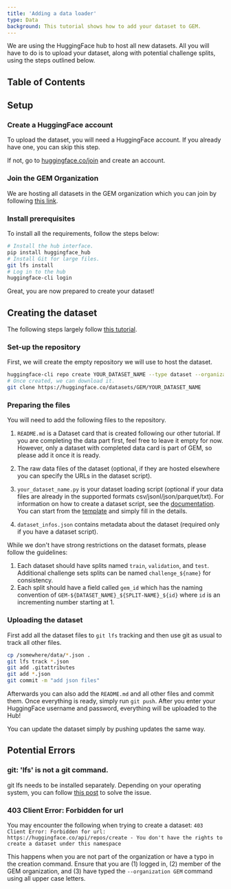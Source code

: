 ```yaml
---
title: 'Adding a data loader'
type: Data
background: This tutorial shows how to add your dataset to GEM.
---
```


We are using the HuggingFace hub to host all new datasets. All you will have to do is to upload your dataset, along with potential challenge splits, using the steps outlined below.


## Table of Contents



## Setup

### Create a HuggingFace account

To upload the dataset, you will need a HuggingFace account. If you already have one, you can skip this step.

If not, go to [huggingface.co/join](https://huggingface.co/join) and create an account.

### Join the GEM Organization

We are hosting all datasets in the GEM organization which you can join by following [this link](https://huggingface.co/organizations/GEM/share/PDrZPZBSZTtlPlsgCCYfTCbrQAOgrUNZmk).

### Install prerequisites


To install all the requirements, follow the steps below:


```bash
# Install the hub interface.
pip install huggingface_hub
# Install Git for large files.
git lfs install
# Log in to the hub
huggingface-cli login
```

Great, you are now prepared to create your dataset!

## Creating the dataset

The following steps largely follow [this tutorial](https://huggingface.co/docs/datasets/share.html#add-a-community-dataset).

### Set-up the repository

First, we will create the empty repository we will use to host the dataset.

```bash
huggingface-cli repo create YOUR_DATASET_NAME --type dataset --organization GEM
# Once created, we can download it.
git clone https://huggingface.co/datasets/GEM/YOUR_DATASET_NAME
```

### Preparing the files

You will need to add the following files to the repository.


1) `README.md` is a Dataset card that is created following our other tutorial. If you are completing the data part first, feel free to leave it empty for now. However, only a dataset with completed data card is part of GEM, so please add it once it is ready.

2) The raw data files of the dataset (optional, if they are hosted elsewhere you can specify the URLs in the dataset script).

3) `your_dataset_name.py` is your dataset loading script (optional if your data files are already in the supported formats csv/jsonl/json/parquet/txt). For information on how to create a dataset script, see the [documentation](https://huggingface.co/docs/datasets/dataset_script.html). You can start from the [template](https://github.com/huggingface/datasets/blob/master/templates/new_dataset_script.py) and simply fill in the details.

4) `dataset_infos.json` contains metadata about the dataset (required only if you have a dataset script).


While we don't have strong restrictions on the dataset formats, please follow the guidelines:
1) Each dataset should have splits named `train`, `validation`, and `test`. Additional challenge sets splits can be named `challenge_${name}` for consistency.
2) Each split should have a field called `gem_id` which has the naming convention of `GEM-${DATASET_NAME}_${SPLIT-NAME}_${id}` where `id` is an incrementing number starting at 1.

### Uploading the dataset

First add all the dataset files to `git lfs` tracking and then use git as usual to track all other files.

```bash
cp /somewhere/data/*.json .
git lfs track *.json
git add .gitattributes
git add *.json
git commit -m "add json files"
```

Afterwards you can also add the `README.md` and all other files and commit them. Once everything is ready, simply run `git push`. After you enter your HuggingFace username and password, everything will be uploaded to the Hub!

You can update the dataset simply by pushing updates the same way.

## Potential Errors


### git: 'lfs' is not a git command.

git lfs needs to be installed separately. Depending on your operating system, you can follow [this post](https://stackoverflow.com/questions/48734119/git-lfs-is-not-a-git-command-unclear) to solve the issue.

### 403 Client Error: Forbidden for url

You may encounter the following when trying to create a dataset:
`403 Client Error: Forbidden for url: https://huggingface.co/api/repos/create - You don't have the rights to create a dataset under this namespace`

This happens when you are not part of the organization or have a typo in the creation command. Ensure that you are (1) logged in, (2) member of the GEM organization, and (3) have typed the `--organization GEM` command using all upper case letters.

